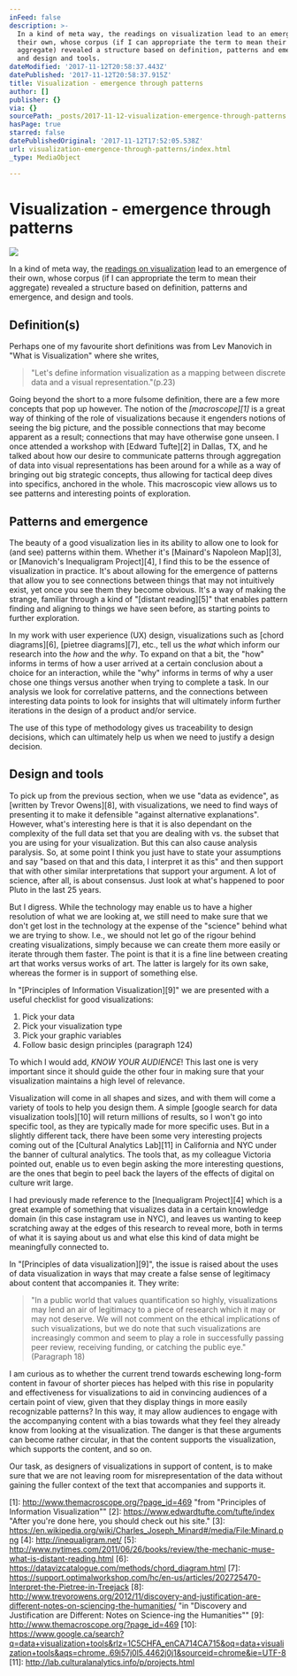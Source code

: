 ```yaml
---
inFeed: false
description: >-
  In a kind of meta way, the readings on visualization lead to an emergence of
  their own, whose corpus (if I can appropriate the term to mean their
  aggregate) revealed a structure based on definition, patterns and emergence,
  and design and tools.
dateModified: '2017-11-12T20:58:37.443Z'
datePublished: '2017-11-12T20:58:37.915Z'
title: Visualization - emergence through patterns
author: []
publisher: {}
via: {}
sourcePath: _posts/2017-11-12-visualization-emergence-through-patterns.md
hasPage: true
starred: false
datePublishedOriginal: '2017-11-12T17:52:05.538Z'
url: visualization-emergence-through-patterns/index.html
_type: MediaObject

---
```

# Visualization - emergence through patterns
![](https://the-grid-user-content.s3-us-west-2.amazonaws.com/b44b6317-225c-43e4-a0cd-5448ec408006.jpg)

In a kind of meta way, the [readings on visualization][0] lead to an emergence of their own, whose corpus (if I can appropriate the term to mean their aggregate) revealed a structure based on definition, patterns and emergence, and design and tools.

## Definition(s)

Perhaps one of my favourite short definitions was from Lev Manovich in "What is Visualization" where she writes,

> "Let's define information visualization as a mapping between discrete data and a visual representation."(p.23)

Going beyond the short to a more fulsome definition, there are a few more concepts that pop up however. The notion of the _[macroscope][1]_ is a great way of thinking of the role of visualizations because it engenders notions of seeing the big picture, and the possible connections that may become apparent as a result; connections that may have otherwise gone unseen. I once attended a workshop with [Edward Tufte][2] in Dallas, TX, and he talked about how our desire to communicate patterns through aggregation of data into visual representations has been around for a while as a way of bringing out big strategic concepts, thus allowing for tactical deep dives into specifics, anchored in the whole. This macroscopic view allows us to see patterns and interesting points of exploration.

## Patterns and emergence

The beauty of a good visualization lies in its ability to allow one to look for (and see) patterns within them. Whether it's [Mainard's Napoleon Map][3], or [Manovich's Inequaligram Project][4], I find this to be the essence of visualization in practice. It's about allowing for the emergence of patterns that allow you to see connections between things that may not intuitively exist, yet once you see them they become obvious. It's a way of making the strange, familiar through a kind of "[distant reading][5]" that enables pattern finding and aligning to things we have seen before, as starting points to further exploration.

In my work with user experience (UX) design, visualizations such as [chord diagrams][6], [pietree diagrams][7], etc., tell us the _what_ which inform our research into the _how_ and the _why_. To expand on that a bit, the "how" informs in terms of how a user arrived at a certain conclusion about a choice for an interaction, while the "why" informs in terms of why a user chose one things versus another when trying to complete a task. In our analysis we look for correlative patterns, and the connections between interesting data points to look for insights that will ultimately inform further iterations in the design of a product and/or service.

The use of this type of methodology gives us traceability to design decisions, which can ultimately help us when we need to justify a design decision.

## Design and tools

To pick up from the previous section, when we use "data as evidence", as [written by Trevor Owens][8], with visualizations, we need to find ways of presenting it to make it defensible "against alternative explanations". However, what's interesting here is that it is also dependant on the complexity of the full data set that you are dealing with vs. the subset that you are using for your visualization. But this can also cause analysis paralysis. So, at some point I think you just have to state your assumptions and say "based on that and this data, I interpret it as this" and then support that with other similar interpretations that support your argument. A lot of science, after all, is about consensus. Just look at what's happened to poor Pluto in the last 25 years.

But I digress. While the technology may enable us to have a higher resolution of what we are looking at, we still need to make sure that we don't get lost in the technology at the expense of the "science" behind what we are trying to show. I.e., we should not let go of the rigour behind creating visualizations, simply because we can create them more easily or iterate through them faster. The point is that it is a fine line between creating art that works versus works of art. The latter is largely for its own sake, whereas the former is in support of something else.

In "[Principles of Information Visualization][9]" we are presented with a useful checklist for good visualizations:

1. Pick your data
2. Pick your visualization type
3. Pick your graphic variables
4. Follow basic design principles (paragraph 124)

To which I would add, _KNOW YOUR AUDIENCE_! This last one is very important since it should guide the other four in making sure that your visualization maintains a high level of relevance.

Visualization will come in all shapes and sizes, and with them will come a variety of tools to help you design them. A simple [google search for data visualization tools][10] will return millions of results, so I won't go into specific tool, as they are typically made for more specific uses. But in a slightly different tack, there have been some very interesting projects coming out of the [Cultural Analytics Lab][11] in California and NYC under the banner of cultural analytics. The tools that, as my colleague Victoria pointed out, enable us to even begin asking the more interesting questions, are the ones that begin to peel back the layers of the effects of digital on culture writ large. 

I had previously made reference to the [Inequaligram Project][4] which is a great example of something that visualizes data in a certain knowledge domain (in this case instagram use in NYC), and leaves us wanting to keep scratching away at the edges of this research to reveal more, both in terms of what it is saying about us and what else this kind of data might be meaningfully connected to.

In "[Principles of data visualization][9]", the issue is raised about the uses of data visualization in ways that may create a false sense of legitimacy about content that accompanies it. They write:

> "In a public world that values quantification so highly, visualizations may lend an air of legitimacy to a piece of research which it may or may not deserve. We will not comment on the ethical implications of such visualizations, but we do note that such visualizations are increasingly common and seem to play a role in successfully passing peer review, receiving funding, or catching the public eye." (Paragraph 18)

I am curious as to whether the current trend towards eschewing long-form content in favour of shorter pieces has helped with this rise in popularity and effectiveness for visualizations to aid in convincing audiences of a certain point of view, given that they display things in more easily recognizable patterns? In this way, it may allow audiences to engage with the accompanying content with a bias towards what they feel they already know from looking at the visualization. The danger is that these arguments can become rather circular, in that the content supports the visualization, which supports the content, and so on.

Our task, as designers of visualizations in support of content, is to make sure that we are not leaving room for misrepresentation of the data without gaining the fuller context of the text that accompanies and supports it.

[0]: https://dhcu.ca/portfolio/visualization/ "List of readings from DHCU.ca"
[1]: http://www.themacroscope.org/?page_id=469 "from "Principles of Information Visualization""
[2]: https://www.edwardtufte.com/tufte/index "After you're done here, you should check out his site."
[3]: https://en.wikipedia.org/wiki/Charles_Joseph_Minard#/media/File:Minard.png
[4]: http://inequaligram.net/
[5]: http://www.nytimes.com/2011/06/26/books/review/the-mechanic-muse-what-is-distant-reading.html
[6]: https://datavizcatalogue.com/methods/chord_diagram.html
[7]: https://support.optimalworkshop.com/hc/en-us/articles/202725470-Interpret-the-Pietree-in-Treejack
[8]: http://www.trevorowens.org/2012/11/discovery-and-justification-are-different-notes-on-sciencing-the-humanities/ "in "Discovery and Justification are Different: Notes on Science-ing the Humanities""
[9]: http://www.themacroscope.org/?page_id=469
[10]: https://www.google.ca/search?q=data+visualization+tools&rlz=1C5CHFA_enCA714CA715&oq=data+visualization+tools&aqs=chrome..69i57j0l5.4462j0j1&sourceid=chrome&ie=UTF-8
[11]: http://lab.culturalanalytics.info/p/projects.html